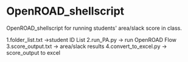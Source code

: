 # OpenROAD_shellscript
OpenROAD_shellscript for running students' area/slack score in class.

1.folder_list.txt ->student ID List
2.run_PA.py -> run OpenROAD Flow
3.score_output.txt -> area/slack results
4.convert_to_excel.py -> score_output to excel
